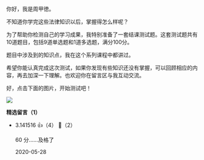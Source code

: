 你好，我是周甲徳。

不知道你学完这些法律知识以后，掌握得怎么样呢？

为了帮助你检测自己的学习成果，我特别准备了一套结课测试题。这套测试题共有10道题目，包括9道单选题和1道多选题，满分100分。

题目中涉及到的知识点，我在这个系列课程中都讲过。

希望你能认真完成这次测试，如果你发现有些知识还没有掌握，可以回顾相应的内容，再去加深一下理解。也欢迎你在留言区与我互动交流。

好，点击下面的图片，开始测试吧！

[![](https://static001.geekbang.org/resource/image/28/a4/28d1be62669b4f3cc01c36466bf811a4.png?wh=1142%2A201)](http://time.geekbang.org/quiz/intro?act_id=159&exam_id=352)
<div><strong>精选留言（1）</strong></div><ul>
<li><span>3.141516</span> 👍（4） 💬（2）<p>60 分……及格了</p>2020-05-28</li><br/>
</ul>